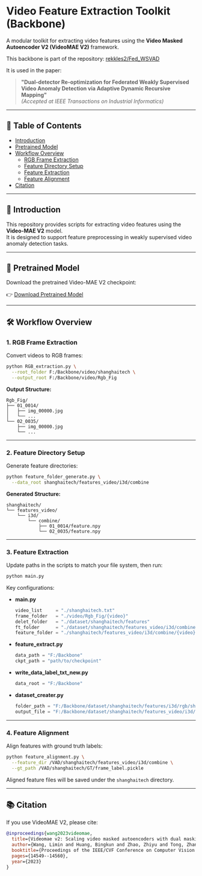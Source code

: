 # Video Feature Extraction Toolkit (Backbone)

A modular toolkit for extracting video features using the **Video Masked Autoencoder V2 (VideoMAE V2)** framework.

This backbone is part of the repository: [rekkles2/Fed_WSVAD](https://github.com/rekkles2/Fed_WSVAD)

It is used in the paper:

> **"Dual-detector Re-optimization for Federated Weakly Supervised Video Anomaly Detection via Adaptive Dynamic Recursive Mapping"**  
> *(Accepted at IEEE Transactions on Industrial Informatics)*

---

## 📑 Table of Contents

- [Introduction](#-introduction)
- [Pretrained Model](#-pretrained-model)
- [Workflow Overview](#-workflow-overview)
  - [RGB Frame Extraction](#1-rgb-frame-extraction)
  - [Feature Directory Setup](#2-feature-directory-setup)
  - [Feature Extraction](#3-feature-extraction)
  - [Feature Alignment](#4-feature-alignment)
- [Citation](#-citation)
---

## 🚀 Introduction

This repository provides scripts for extracting video features using the **Video-MAE V2** model.  
It is designed to support feature preprocessing in weakly supervised video anomaly detection tasks.

---

## 🎯 Pretrained Model

Download the pretrained Video-MAE V2 checkpoint:

👉 [Download Pretrained Model](https://drive.google.com/file/d/1xr1yeA2cxck4NCLX1qjAi3JU9qhRpfGr/view?usp=drive_link)

---

## 🛠 Workflow Overview

### 1. RGB Frame Extraction

Convert videos to RGB frames:

```bash
python RGB_extraction.py \
  --root_folder F:/Backbone/video/shanghaitech \
  --output_root F:/Backbone/video/Rgb_Fig
````

**Output Structure:**

```
Rgb_Fig/
├── 01_0014/
│   ├── img_00000.jpg
│   └── ...
└── 02_0035/
    ├── img_00000.jpg
    └── ...
```

---

### 2. Feature Directory Setup

Generate feature directories:

```bash
python feature_folder_generate.py \
  --data_root shanghaitech/features_video/i3d/combine
```

**Generated Structure:**

```
shanghaitech/
└── features_video/
    └── i3d/
        └── combine/
            ├── 01_0014/feature.npy
            └── 02_0035/feature.npy
```

---

### 3. Feature Extraction

Update paths in the scripts to match your file system, then run:

```bash
python main.py
```

Key configurations:

* **main.py**

  ```python
  video_list     = "./shanghaitech.txt"
  frame_folder   = "./video/Rgb_Fig/{video}"
  delet_folder   = "./dataset/shanghaitech/features"
  ft_folder      = "./dataset/shanghaitech/features_video/i3d/combine/shanghaitech"
  feature_folder = "./shanghaitech/features_video/i3d/combine/{video}"
  ```
* **feature\_extract.py**

  ```python
  data_path = "F:/Backbone"
  ckpt_path = "path/to/checkpoint"
  ```
* **write\_data\_label\_txt\_new\.py**

  ```python
  data_root = "F:/Backbone"
  ```
* **dataset\_creater.py**

  ```python
  folder_path = "F:/Backbone/dataset/shanghaitech/features/i3d/rgb/shanghaitech"
  output_file = "F:/Backbone/dataset/shanghaitech/features_video/i3d/combine/shanghaitech/feature.npy"
  ```

---

### 4. Feature Alignment

Align features with ground truth labels:

```bash
python feature_alignment.py \
  --feature_dir /VAD/shanghaitech/features_video/i3d/combine \
  --gt_path /VAD/shanghaitech/GT/frame_label.pickle
```

Aligned feature files will be saved under the `shanghaitech` directory.

---

## 📚 Citation

If you use VideoMAE V2, please cite:

```bibtex
@inproceedings{wang2023videomae,
  title={Videomae v2: Scaling video masked autoencoders with dual masking},
  author={Wang, Limin and Huang, Bingkun and Zhao, Zhiyu and Tong, Zhan and He, Yinan and Wang, Yi and Wang, Yali and Qiao, Yu},
  booktitle={Proceedings of the IEEE/CVF Conference on Computer Vision and Pattern Recognition},
  pages={14549--14560},
  year={2023}
}
```

